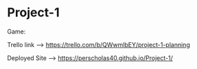 # Project-1
Game: 

Trello link --> https://trello.com/b/QWwmlbEY/project-1-planning


Deployed Site --> https://perscholas40.github.io/Project-1/

